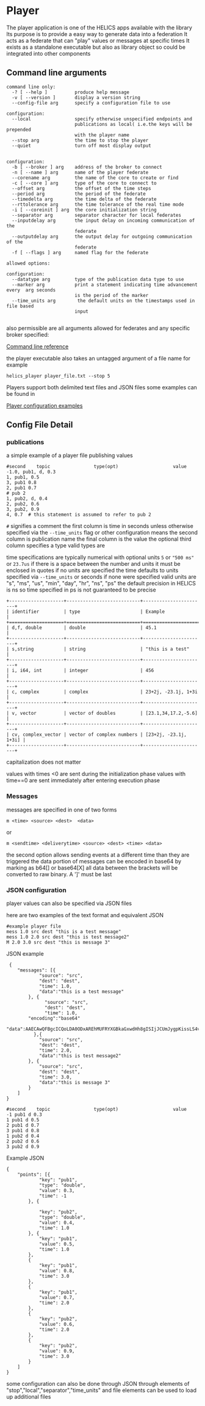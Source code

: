 Player
=======

The player application is one of the HELICS apps available with the library
Its purpose is to provide a easy way to generate data into a federation
It acts as a federate that can "play" values or messages at specific times
It exists as a standalone executable but also as library object so could be integrated
into other components

Command line arguments
----------
```
command line only:
  -? [ --help ]          produce help message
  -v [ --version ]       display a version string
  --config-file arg      specify a configuration file to use

configuration:
  --local                specify otherwise unspecified endpoints and
                         publications as local( i.e.the keys will be prepended
                         with the player name
  --stop arg             the time to stop the player
  --quiet                turn off most display output


configuration:
  -b [ --broker ] arg    address of the broker to connect
  -n [ --name ] arg      name of the player federate
  --corename arg         the name of the core to create or find
  -c [ --core ] arg      type of the core to connect to
  --offset arg           the offset of the time steps
  --period arg           the period of the federate
  --timedelta arg        the time delta of the federate
  --rttolerance arg      the time tolerance of the real time mode
  -i [ --coreinit ] arg  the core initialization string
  --separator arg        separator character for local federates
  --inputdelay arg       the input delay on incoming communication of the
                         federate
  --outputdelay arg      the output delay for outgoing communication of the
                         federate
  -f [ --flags ] arg     named flag for the federate

allowed options:

configuration:
  --datatype arg         type of the publication data type to use
  --marker arg           print a statement indicating time advancement every  arg seconds
                         is the period of the marker
  --time_units arg        the default units on the timestamps used in file based
                         input


```
also permissible are all arguments allowed for federates and any specific broker specified:

[Command line reference](cmdArgs.html)

the player executable also takes an untagged argument of a file name for example
```
helics_player player_file.txt --stop 5
```

Players support both delimited text files and JSON files some examples can be found in

[Player configuration examples](https://github.com/GMLC-TDC/HELICS/tree/master/tests/helics/apps/test_files)

## Config File Detail

### publications
a simple example of a player file publishing values
```
#second    topic                type(opt)                    value
-1.0, pub1, d, 0.3
1, pub1, 0.5
3, pub1 0.8
2, pub1 0.7
# pub 2
1, pub2, d, 0.4
2, pub2, 0.6
3, pub2, 0.9
4, 0.7  # this statement is assumed to refer to pub 2
```
`#` signifies a comment
the first column is time in seconds unless otherwise specified via the `--time_units` flag or other configuration means
the second column is publication name
the final column is the value
the optional third column specifies a type valid types are

time specifications are typically numerical with optional units
`5` or `"500 ms"` or `23.7us` if there is a space between the number and units it must be enclosed in quotes
if no units are specified the time defaults to units specified via `--time_units` or seconds if none were specified
valid units are "s", "ms", "us", "min", "day", "hr", "ns", "ps" the default precision in HELICS is ns so time specified in ps is not guaranteed to be precise

```eval_rst
+--------------------+---------------------------+-----------------------+
| identifier         | type                      | Example               |
+====================+===========================+=======================+
| d,f, double        | double                    | 45.1                  |
+--------------------+---------------------------+-----------------------+
| s,string           | string                    | "this is a test"      |
+--------------------+---------------------------+-----------------------+
| i, i64, int        | integer                   | 456                   |
+--------------------+---------------------------+-----------------------+
| c, complex         | complex                   | 23+2j, -23.1j, 1+3i   |
+--------------------+---------------------------+-----------------------+
| v, vector          | vector of doubles         | [23.1,34,17.2,-5.6]   |
+--------------------+---------------------------+-----------------------+
| cv, complex_vector | vector of complex numbers | [23+2j, -23.1j, 1+3i] |
+--------------------+---------------------------+-----------------------+
```

capitalization does not matter

values with times <0 are sent during the initialization phase
values with time==0 are sent immediately after entering execution phase

### Messages
messages are specified in one of two forms
```
m <time> <source> <dest>  <data>
```
or
```
m <sendtime> <deliverytime> <source> <dest> <time> <data>
```

the second option allows sending events at a different time than they are triggered
the data portion of messages can be encoded in base64 by marking as b64[<data>] or base64[X]  all data between the brackets will be converted to raw binary.  A ']' must be last

### JSON configuration
player values can also be specified via JSON files

here are two examples of the text format and equivalent JSON
```
#example player file
mess 1.0 src dest "this is a test message"
mess 1.0 2.0 src dest "this is test message2"
M 2.0 3.0 src dest "this is message 3"
```
JSON example
```
 {
    "messages": [{
            "source": "src",
            "dest": "dest",
            "time": 1.0,
            "data":"this is a test message"
        }, {
              "source": "src",
              "dest": "dest",
              "time": 1.0,
        "encoding":"base64"
              "data":AAECAwQFBgcICQoLDA0ODxAREhMUFRYXGBkaGxwdHh8gISIjJCUmJygpKissLS4vMDEyMzQ1Njc4OTo7PD0+P0BBQkNERUZHSElKS0xNTk9QUVJTVFVWV1hZWltcXV5fYGFiY2RlZmdoaWprbG1ub3BxcnN0dXZ3eHl6e3x9fn+AgYKDhIWGh4iJiouMjY6PkJGSk5SVlpeYmZqbnJ2en6ChoqOkpaanqKmqq6ytrq+wsbKztLW2t7i5uru8vb6/wMHCw8TFxsfIycrLzM3Oz9DR0tPU1dbX2Nna29zd3t/g4eLj5OXm5+jp6uvs7e7v8PHy8/T19vf4+fr7/P3+/w=="
          },{
            "source": "src",
            "dest": "dest",
            "time": 2.0,
            "data":"this is test message2"
        }, {
            "source": "src",
            "dest": "dest",
            "time": 3.0,
            "data":"this is message 3"
        }
    ]
}
```

```
#second    topic                type(opt)                    value
-1 pub1 d 0.3
1 pub1 d 0.5
2 pub1 d 0.7
3 pub1 d 0.8
1 pub2 d 0.4
2 pub2 d 0.6
3 pub2 d 0.9
```
Example JSON
```
{
    "points": [{
            "key": "pub1",
            "type": "double",
            "value": 0.3,
            "time": -1
        }, {

            "key": "pub2",
            "type": "double",
            "value": 0.4,
            "time": 1.0
        }, {
            "key": "pub1",
            "value": 0.5,
            "time": 1.0
        },
        {
            "key": "pub1",
            "value": 0.8,
            "time": 3.0
        },
        {
            "key": "pub1",
            "value": 0.7,
            "time": 2.0
        },
        {
            "key": "pub2",
            "value": 0.6,
            "time": 2.0
        },
        {
            "key": "pub2",
            "value": 0.9,
            "time": 3.0
        }
    ]
}
```

some configuration can also be done through JSON through elements of "stop","local","separator","time_units"
and file elements can be used to load up additional files
